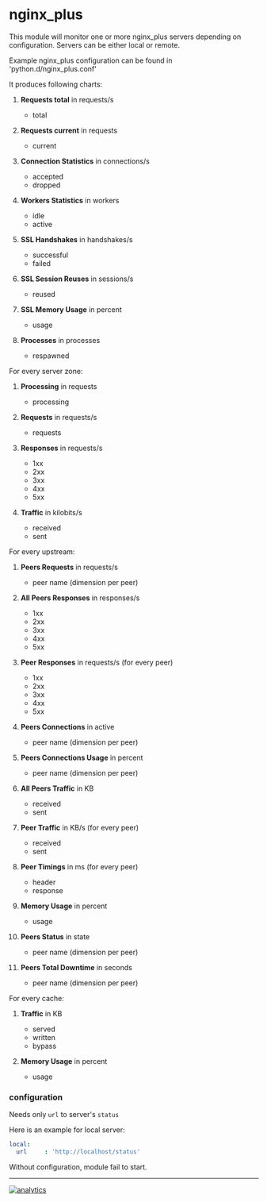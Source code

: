 # nginx_plus

This module will monitor one or more nginx_plus servers depending on configuration.
Servers can be either local or remote.

Example nginx_plus configuration can be found in 'python.d/nginx_plus.conf'

It produces following charts:

1.  **Requests total** in requests/s
    -   total

2.  **Requests current** in requests
    -   current

3.  **Connection Statistics** in connections/s
    -   accepted
    -   dropped

4.  **Workers Statistics** in workers
    -   idle
    -   active

5.  **SSL Handshakes** in handshakes/s
    -   successful
    -   failed

6.  **SSL Session Reuses** in sessions/s
    -   reused

7.  **SSL Memory Usage** in percent
    -   usage

8.  **Processes** in processes
    -   respawned

For every server zone:

1.  **Processing** in requests
    -   processing

2.  **Requests** in requests/s
    -   requests

3.  **Responses** in requests/s
    -   1xx
    -   2xx
    -   3xx
    -   4xx
    -   5xx

4.  **Traffic** in kilobits/s
    -   received
    -   sent

For every upstream:

1.  **Peers Requests** in requests/s
    -   peer name (dimension per peer)

2.  **All Peers Responses** in responses/s
    -   1xx
    -   2xx
    -   3xx
    -   4xx
    -   5xx

3.  **Peer Responses** in requests/s (for every peer)
    -   1xx
    -   2xx
    -   3xx
    -   4xx
    -   5xx

4.  **Peers Connections** in active
    -   peer name (dimension per peer)

5.  **Peers Connections Usage** in percent
    -   peer name (dimension per peer)

6.  **All Peers Traffic** in KB
    -   received
    -   sent

7.  **Peer Traffic** in KB/s (for every peer)
    -   received
    -   sent

8.  **Peer Timings** in ms (for every peer)
    -   header
    -   response

9.  **Memory Usage** in percent
    -   usage

10. **Peers Status** in state
    -   peer name (dimension per peer)

11. **Peers Total Downtime** in seconds
    -   peer name (dimension per peer)

For every cache:

1.  **Traffic** in KB
    -   served
    -   written
    -   bypass

2.  **Memory Usage** in percent
    -   usage

### configuration

Needs only `url` to server's `status`

Here is an example for local server:

```yaml
local:
  url     : 'http://localhost/status'
```

Without configuration, module fail to start.

- - -

[![analytics](https://www.google-analytics.com/collect?v=1&aip=1&t=pageview&_s=1&ds=github&dr=https%3A%2F%2Fgithub.com%2Fnetdata%2Fnetdata&dl=https%3A%2F%2Fmy-netdata.io%2Fgithub%2Fcollectors%2Fpython.d.plugin%2Fnginx_plus%2FREADME&_u=MAC~&cid=5792dfd7-8dc4-476b-af31-da2fdb9f93d2&tid=UA-64295674-3)]()
